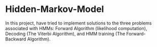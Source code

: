 # Hidden-Markov-Model
In this project, have tried to implement solutions to the three problems associated with HMMs: Forward Algorithm (likelihood computation), Decoding (The Viterbi Algorithm), and HMM training (The Forward-Backward Algorithm).
